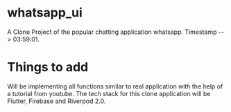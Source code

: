 # whatsapp_ui

A Clone Project of the popular chatting application whatsapp. Timestamp --> 03:59:01.

# Things to add

Will be implementing all functions similar to real application with the help of a tutorial from youtube. The tech stack for this clone application will be Flutter, Firebase and Riverpod 2.0.
